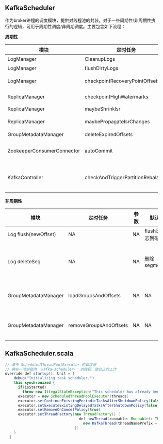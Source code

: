## KafkaScheduler

作为broker进程的调度模块，提供对线程池的封装，对于一些周期性/非周期性执行的逻辑，可用于周期性调度/非周期调度。主要包含如下流程：

**周期性**

 模块 | 定时任务 | 参数 | 默认 | 执行逻辑 | 备注
 ---- | ---- | ---- | ---- | ---- |----
 LogManager | CleanupLogs | log.retention.check.interval.ms | 300s | 过期日志文件清理
 LogManager | flushDirtyLogs | log.flush.scheduler.interval.ms | Integer.Max | 刷日志到日盘
 LogManager | checkpointRecoveryPointOffsets | log.flush.offset.checkpoint.interval.ms | 60s | 将topicandpartition的checkpoint写入磁盘	写入文件recovery-point-offset-checkpoint
 ReplicaManager | checkpointHighWatermarks | replica.high.watermark.checkpoint.interval.ms | 5s | 对hw进行checkpoint | 写入文件replication-offset-checkpoint
 ReplicaManager | maybeShrinkIsr | replica.lag.time.max.ms | 10s | 检查是否需要减少isr列表中的replica
 ReplicaManager | maybePropagateIsrChanges | NA | 2.5s | 检查是否生成/广播ISr列表/需要写入zk | zk目录为/isr_change_notification/isr_change_
 GroupMetadataManager |	deleteExpiredOffsets | offsets.retention.check.interval.ms | 600s | 删除过期的offset	一天之后失效
 ZookeeperConsumerConnector | autoCommit | auto.commit.interval.ms | 60s	| 打开自动commit的场景下有效，默认值AutoCommitInterval，默认存储在zk，可以设置存储在kafka，以及zk
 KafkaController | checkAndTriggerPartitionRebalance | leader.imbalance.check.interval.seconds | 300s |	执行分区均衡	打开自动分区均衡的场景下有效，当分区leader不在perferred节点比例大于leader.imbalance.per.broker.percentage/100时（默认10%），进行

**非周期性**

 模块 |	定时任务 | 参数 | 默认 | 执行逻辑 | 备注
 ---- | ---- | ---- | ---- | ---- | ----
 Log flush(newOffset) |	NA | NA | flush日志到磁盘 |	roll方法中调用
 Log deleteSeg | NA | NA | 删除segment | 删除前会先修改log和index文件后缀.deleted
 GroupMetadataManager |	loadGroupsAndOffsets |	NA | NA | 加载partition的group和offset信息 | 在_offset_consumer的partition变为leader时执行
GroupMetadataManager | removeGroupsAndOffsets | NA | NA | 去除partition的group和offset信息 | 在_offset_consumer的partition变为follower时执行


## KafkaScheduler.scala

```java
// 基于 ScheduledThreadPoolExecutor 的调度器
// 拥有一池前缀为 'kafka-scheduler-' 的线程，做真正的工作
override def startup(): Unit = {
    debug("Initializing task scheduler.")
    this synchronized {
      if(isStarted)
        throw new IllegalStateException("This scheduler has already been started!")
      executor = new ScheduledThreadPoolExecutor(threads)
      executor.setContinueExistingPeriodicTasksAfterShutdownPolicy(false)
      executor.setExecuteExistingDelayedTasksAfterShutdownPolicy(false)
      executor.setRemoveOnCancelPolicy(true)
      executor.setThreadFactory(new ThreadFactory() {
                                  def newThread(runnable: Runnable): Thread = 
                                    new KafkaThread(threadNamePrefix + schedulerThreadId.getAndIncrement(), runnable, daemon)
                                })
    }
  }
```


